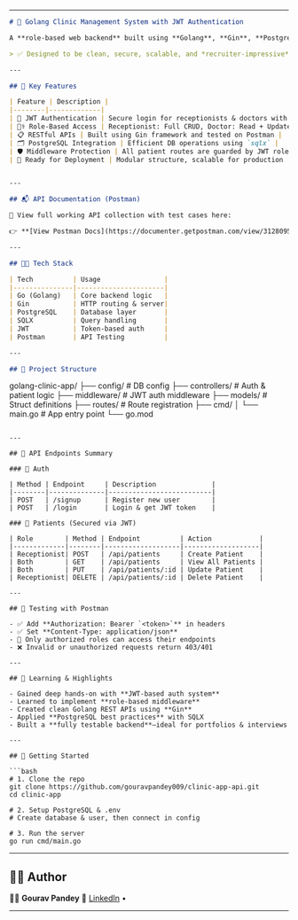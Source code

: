 
---

```markdown
# 🏥 Golang Clinic Management System with JWT Authentication

A **role-based web backend** built using **Golang**, **Gin**, **PostgreSQL**, and **JWT Auth**, allowing **Receptionists** and **Doctors** to securely manage patient records via RESTful APIs. ✨

> ✅ Designed to be clean, secure, scalable, and *recruiter-impressive*.

---

## 📌 Key Features

| Feature | Description |
|--------|-------------|
| 🔐 JWT Authentication | Secure login for receptionists & doctors with role-based access |
| 👩‍⚕️ Role-Based Access | Receptionist: Full CRUD, Doctor: Read + Update only |
| 📋 RESTful APIs | Built using Gin framework and tested on Postman |
| 🗂 PostgreSQL Integration | Efficient DB operations using `sqlx` |
| 🛡 Middleware Protection | All patient routes are guarded by JWT role checks |
| 🚀 Ready for Deployment | Modular structure, scalable for production |


---

## 📬 API Documentation (Postman)

🧪 View full working API collection with test cases here:

👉 **[View Postman Docs](https://documenter.getpostman.com/view/31280959/2sB2x6kC9r)**

---

## 👨‍💻 Tech Stack

| Tech          | Usage                |
|---------------|----------------------|
| Go (Golang)   | Core backend logic   |
| Gin           | HTTP routing & server|
| PostgreSQL    | Database layer       |
| SQLX          | Query handling       |
| JWT           | Token-based auth     |
| Postman       | API Testing          |

---

## 📂 Project Structure

```

golang-clinic-app/
├── config/             # DB config
├── controllers/        # Auth & patient logic
├── middleware/         # JWT auth middleware
├── models/             # Struct definitions
├── routes/             # Route registration
├── cmd/
│   └── main.go         # App entry point
└── go.mod

````

---

## 🚦 API Endpoints Summary

### 👤 Auth

| Method | Endpoint     | Description              |
|--------|--------------|--------------------------|
| POST   | /signup      | Register new user        |
| POST   | /login       | Login & get JWT token    |

### 🏥 Patients (Secured via JWT)

| Role        | Method | Endpoint          | Action            |
|-------------|--------|-------------------|-------------------|
| Receptionist| POST   | /api/patients     | Create Patient    |
| Both        | GET    | /api/patients     | View All Patients |
| Both        | PUT    | /api/patients/:id | Update Patient    |
| Receptionist| DELETE | /api/patients/:id | Delete Patient    |

---

## 🧪 Testing with Postman

- ✅ Add **Authorization: Bearer `<token>`** in headers
- ✅ Set **Content-Type: application/json**
- 🔐 Only authorized roles can access their endpoints
- ❌ Invalid or unauthorized requests return 403/401

---

## 🧠 Learning & Highlights

- Gained deep hands-on with **JWT-based auth system**
- Learned to implement **role-based middleware**
- Created clean Golang REST APIs using **Gin**
- Applied **PostgreSQL best practices** with SQLX
- Built a **fully testable backend**—ideal for portfolios & interviews

---

## 🚀 Getting Started

```bash
# 1. Clone the repo
git clone https://github.com/gouravpandey009/clinic-app-api.git
cd clinic-app

# 2. Setup PostgreSQL & .env
# Create database & user, then connect in config

# 3. Run the server
go run cmd/main.go
````

---

## 🙋‍♂️ Author

👨‍💻 **Gourav Pandey**
🔗 [LinkedIn](https://www.linkedin.com/in/gouravpandey09/) •

---
